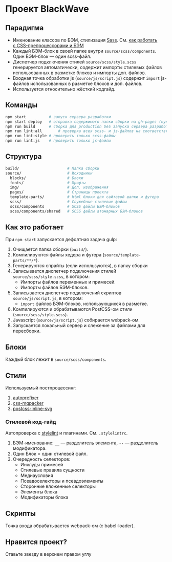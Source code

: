 # Проект BlackWave


## Парадигма

- Именование классов по БЭМ, стилизация [Sass](http://sass-lang.com/). См. [как работать с CSS-препроцессорами и БЭМ](http://nicothin.github.io/idiomatic-pre-CSS/)
- Каждый БЭМ-блок в своей папке внутри `source/scss/components`. Один БЭМ-блок — один scss-файл.
- Диспетчер подключения стилей `source/scss/style.scss` генерируется автоматически, содержит импорты стилевых файлов использованных в разметке блоков и импорты доп. файлов.
- Входная точка обработки js (`source/js/script.js`) содержит `import` js-файлов использованных в разметке блоков и доп. файлов.
- Используется относительно жёсткий кодгайд.


## Команды

```bash
npm start          # запуск сервера разработки
npm start deploy   # отправка содержимого папки сборки на gh-pages (нужен репозиторий на github.com)
npm run build      # сборка для production без запуска сервера разработки
npm run lint:all       # проверка всех scss- и js-файлов на соответствие правилам (см. .stylelintrc и eslintrc соответственно)
npm run lint:style # проверить только scss-файлы
npm run lint:js    # проверить только js-файлы
```


## Структура

```bash
build/                     # Папка сборки
source/                    # Исходники
  blocks/                  # Блоки
  fonts/                   # Шрифты
  img/                     # Доп. изображения
  pages/                   # Страницы проекта
  template-parts/          # html блоки для сайтовой шапки и футера
  scss/                    # Служебные стилевые файлы
  scss/components          # SCSS файлы БЭМ-блоков
  scss/components/shared   # SCSS файлы атомарных БЭМ-блоков
```


## Как это работает

При `npm start` запускается дефолтная задача gulp:

1. Очищается папка сборки (`build/`).
5. Компилируются файлы хедера и футера (`source/template-parts/**/*`).
5. Генерируются спрайты (если используются), в папку сборки
5. Записывается диспетчер подключения стилей `source/scss/style.scss`, в котором:
    - Импорты файлов переменных и примесей.
    - Импорты файлов БЭМ-блоков.
5. Записывается диспетчер подключений скриптов `source/js/script.js`, в котором:
    - `import` файлов БЭМ-блоков, использующихся в разметке.
5. Компилируются и обрабатываются PostCSS-ом стили (`source/scss/style.scss`).
6. Javascript (`source/js/script.js`) собирается webpack-ом.
5. Запускается локальный сервер и слежение за файлами для пересборки.


## Блоки

Каждый блок лежит в `source/scss/components`.

## Стили

Используемый постпроцессинг:

1. [autoprefixer](https://github.com/postcss/autoprefixer)
2. [css-mqpacker](https://github.com/hail2u/node-css-mqpacker)
3. [postcss-inline-svg](https://github.com/TrySound/postcss-inline-svg)

### Стилевой код-гайд

Автопроверка с [stylelint](https://stylelint.io/) и плагинами. См. `.stylelintrc`.

1. БЭМ-именование: `__` — разделитель элемента, `--` — разделитель модификатора.
2. Один Блок = один стилевой файл.
3. Очередность селекторов:
    - Инклуды примесей
    - Стилевые правила сущности
    - Медиаусловия
    - Псевдоселекторы и псевдоэлементы
    - Сторонние вложенные селекторы
    - Элементы блока
    - Модификаторы блока


## Скрипты

Точка входа обрабатывается webpack-ом (с babel-loader).

## Нравится проект?

Ставьте звезду в верхнем правом углу
